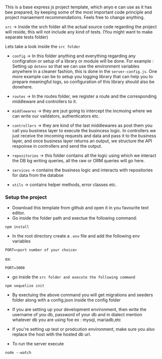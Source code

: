 This is a base express js project template, which anyo e can use as it has bee prepared, by keeping some of the most important code principle and project manaement recommendations. Feels free to change anything.


`src` -> Inside the srch folder all the actual source code regarding the project will reside, this will not include any kind of tests. (You might want to make separate tests folder)

Lets take a look inside the `src folder`

- `config` -> In this folder anything and everything regarding any configration or setup of a library or module will be done. For example : Setting up `dotenv` so that we can use the environment variables anywhere in a cleaner fashion, this is done in the `server-config.js`. One more example can be to setup you logging library that can help you to prepare meaningful logs, so configuration of this library should also be donehere.

- `routes` -> In the routes folder, we register a route and the corresponding middleware and controllers to it.

- `middlewares` -> they are jsut going to intercept the incmoing where we can write our vaildators, authenticators etc.

- `controllers` -> they are kind of the last middlewares as post them you call you business layer to execute the busincess logic. In controllers we just receive the imcoming requests and data and pass it to the business layer, and once business layer returns an output, we structure the API respoinse in controllers and send the output.

- `repositories` -> this folder contains all the logic using which we interact the DB bg writing queries, all the raw or ORM queries will go here.

- `services` -> contains the business logic and interacts with repositories for data from the databse

- `utils` -> contains helper methods, error classes etc.


### Setup the project

- Download this template from github and open it in you favourite text editor.
- Go inside the folder path and exectue the following command:
```
npm install
```
- In the root directory create a `.env` file and add the following env variables
```
PORT=<port number of your choice>
```
ex:
```
PORT=3000
```

- go inside the `src folder and execute the following command`
```
npm sequelize init
```

- By exectuing the above command you will get migrations and seeders folder along with a config.json inside the config folder

- If you are setting up your development environment, then write the username of you db, password of your db and in dialect mention whatever db you are using foe ex :  mysql, mariadb,etc
- If you're setting up test or prodcution environment, make sure you also replace the host with the hosted db url.

- To run the server execute 
```
node --watch
```
